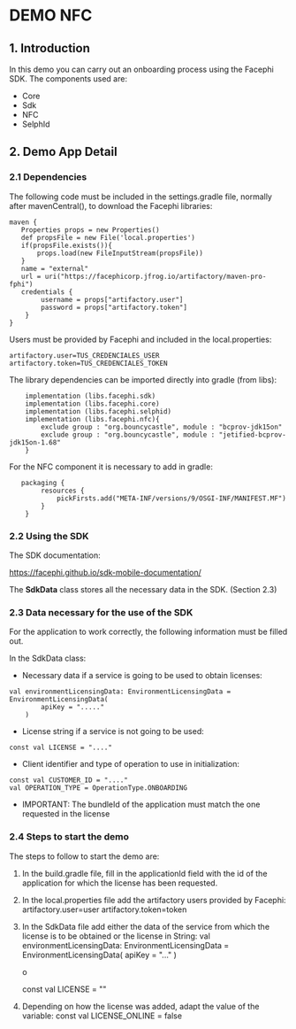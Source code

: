 # DEMO NFC


## 1. Introduction

In this demo you can carry out an onboarding process using the Facephi SDK.
The components used are:

- Core
- Sdk
- NFC
- SelphId

## 2. Demo App Detail

### 2.1 Dependencies

The following code must be included in the settings.gradle file, normally after mavenCentral(), to download the Facephi libraries:

```
maven {
   Properties props = new Properties()
   def propsFile = new File('local.properties')
   if(propsFile.exists()){
       props.load(new FileInputStream(propsFile))
   }
   name = "external"
   url = uri("https://facephicorp.jfrog.io/artifactory/maven-pro-fphi")
   credentials {
        username = props["artifactory.user"] 
        password = props["artifactory.token"] 
    }
}

```

Users must be provided by Facephi and included in the local.properties:

```
artifactory.user=TUS_CREDENCIALES_USER
artifactory.token=TUS_CREDENCIALES_TOKEN
```

The library dependencies can be imported directly into gradle (from libs):

```
    implementation (libs.facephi.sdk)
    implementation (libs.facephi.core)
    implementation (libs.facephi.selphid)
    implementation (libs.facephi.nfc){
        exclude group : "org.bouncycastle", module : "bcprov-jdk15on"
        exclude group : "org.bouncycastle", module : "jetified-bcprov-jdk15on-1.68"
    }

```

For the NFC component it is necessary to add in gradle:

```
   packaging {
        resources {
            pickFirsts.add("META-INF/versions/9/OSGI-INF/MANIFEST.MF")
        }
    }
```


### 2.2 Using the SDK

The SDK documentation:

https://facephi.github.io/sdk-mobile-documentation/

The **SdkData** class stores all the necessary data in the SDK. (Section 2.3)

### 2.3 Data necessary for the use of the SDK

For the application to work correctly, the following information must be filled out.

In the SdkData class:

- Necessary data if a service is going to be used to obtain licenses:

```
val environmentLicensingData: EnvironmentLicensingData = EnvironmentLicensingData(
        apiKey = "....."
    )
```

- License string if a service is not going to be used:
```
const val LICENSE = "...." 
```

- Client identifier and type of operation to use in initialization:
```
const val CUSTOMER_ID = "...." 
val OPERATION_TYPE = OperationType.ONBOARDING

```


- IMPORTANT: The bundleId of the application must match the one requested in the license

### 2.4 Steps to start the demo

The steps to follow to start the demo are:

1. In the build.gradle file, fill in the applicationId field with the id of the application for which the license has been requested.

2. In the local.properties file add the artifactory users provided by Facephi:
   artifactory.user=user
   artifactory.token=token

3. In the SdkData file add either the data of the service from which the license is to be obtained or the license in String:
   val environmentLicensingData: EnvironmentLicensingData = EnvironmentLicensingData(
   apiKey = "..."
   )

   o

   const val LICENSE = ""

4. Depending on how the license was added, adapt the value of the variable:
   const val LICENSE_ONLINE = false